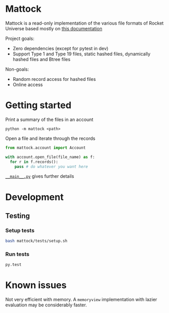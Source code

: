 # Mattock

Mattock is a read-only implementation of the various file formats of Rocket Universe based mostly on [this documentation](https://www.slideshare.net/rocketsoftware/universe-files)

Project goals:
- Zero dependencies (except for pytest in dev)
- Support Type 1 and Type 19 files, static hashed files, dynamically hashed files and Btree files

Non-goals:
- Random record access for hashed files
- Online access

# Getting started

Print a summary of the files in an account

```
python -m mattock <path>
```

Open a file and iterate through the records

```python
from mattock.account import Account

with account.open_file(file_name) as f:
  for r in f.records():
    pass # do whatever you want here
```

[`__main__.py`](mattock/__main__.py) gives further details

# Development

## Testing

### Setup tests

```bash
bash mattock/tests/setup.sh
```

### Run tests

```bash
py.test
```

# Known issues

Not very efficient with memory. A `memoryview` implementation with lazier evaluation may be considerably faster.

